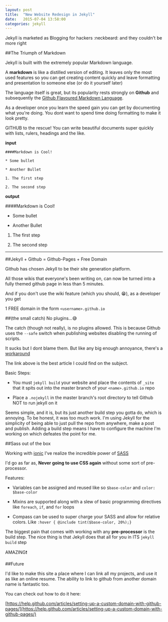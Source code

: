 ```yaml
---
layout: post
title:  "New Website Redesign in Jekyll"
date:   2015-07-04 13:58:00
categories: jekyll
---
```

Jekyll is marketed as Blogging for hackers :neckbeard: and they couldn't be more right

##The Triumph of Markdown

Jekyll is built with the extremely popular Markdown language.

A **markdown** is like a distilled version of editing. It leaves only the most used features so you can get creating content quickly and leave formatting and presentation to someone else (or do it yourself later)

The language itself is great, but its popularity rests strongly on **Github** and subsequently the [Github Flavoured Markdown Language](https://github.com/adam-p/markdown-here/wiki/Markdown-Cheatsheet).

As a developer once you learn the speed gain you can get by documenting what you're doing. You dont want to spend time doing formatting to make it look pretty.

GITHUB to the rescue! You can write beautiful documents super quickly with lists, rulers, headings and the like.

**input**

```
####Markdown is Cool!

* Some bullet

* Another Bullet

1. The first step

2. The second step

```

**output**

####Markdown is Cool!

* Some bullet

* Another Bullet

1. The first step

2. The second step

---

##Jekyll + Github = Github-Pages + Free Domain

Github has chosen Jekyll to be their site generation platform. 

All those wikis that everyone's been writing on, can now be turned into a fully themed github page in less than 5 minutes.

And if you don't use the wiki feature (which you should, :grin:), as a developer you get 

1 FREE domain in the form `<username>.github.io`

##(the small catch) No plugins...:sweat_smile:

The catch (though not really), is no plugins allowed. This is because Github uses the `--safe` switch when publishing websites disabling the running of scripts. 

It sucks but I dont blame them. But like any big enough annoyance, there's a [workaround](http://drewsilcock.co.uk/custom-jekyll-plugins/)

The link above is the best article I could find on the subject.

Basic Steps:

* You must `jekyll build` your website and place the contents of `_site` that it spits out into the master branch of your `<name>.github.io` repo

* Place a `.nojekyll` in the master branch's root directory to tell Github NOT to run jekyll on it

Seems simple, and it is, but its just another build step you gotta do, which is annoying. To be honest, it was too much work. I'm using Jekyll for the simplicity of being able to just pull the repo from anywhere, make a post and publish. Adding a build step means I have to configure the machine I'm working on which defeates the point for me.

##Sass out of the box

Working with [ionic](http://ionicframework.com) I've realize the incredible power of [SASS](http://sass-lang.com)

I'd go as far as, **Never going to use CSS again** without some sort of pre-processor.

Features:

* Variables can be assigned and reused like so `$base-color` and `color: $base-color`

* Mixins are supported along with a slew of basic programming directives like `foreach`, `if`, and `for` loops

* Compass can be used to super charge your SASS and allow for relative colors. Like `:hover { @include tint($base-color, 20%);}`

The biggest pain that comes with working with any **pre-processor** is the build step. The nice thing is that Jekyll does that all for you in ITS `jekyll build` step

AMAZING:exclamation:

##Future

I'd like to make this site a place where I can link all my projects, and use it as like an online resume. The ability to link to github from another domain name is fantastic too.

You can check out how to do it here:

[https://help.github.com/articles/setting-up-a-custom-domain-with-github-pages/](https://help.github.com/articles/setting-up-a-custom-domain-with-github-pages/)
